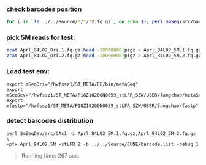 ### check barcodes position
```sh
for i in `ls ../../Source/*/*/*2.fq.gz`; do echo $i; perl $mSeq/src/barcodePos.pl ../../Source/JUNE/barcode.list $i;done > checkBarcode.log
```

### pick 5M reads for test:
```sh
zcat Aprl_84L02_Ori.1.fq.gz|head -20000000|pigz > Aprl_84L02_5M.1.fq.gz
zcat Aprl_84L02_Ori.2.fq.gz|head -20000000|pigz > Aprl_84L02_5M.2.fq.gz
```

### Load test env:
```
export mSeqOri="/hwfssz1/ST_META/EE/bin/metaSeq"
export mSeqDev="/hwfssz1/ST_META/P18Z10200N0059_stLFR_SZW/USER/fangchao/metaSeq"
export mfastp="/hwfssz1/ST_META/P18Z10200N0059_stLFR_SZW/USER/fangchao/fastp"
```

### detect barcodes distribution
```
perl $mSeqDev/src/OAs1 -i Aprl_84L02_5M.1.fq.gz,Aprl_84L02_5M.2.fq.gz \
-pfx Aprl_84L02_5M -stLFR 2 -b ../../Source/JUNE/barcode.list -debug 1
```
> Running time: 267 sec.
